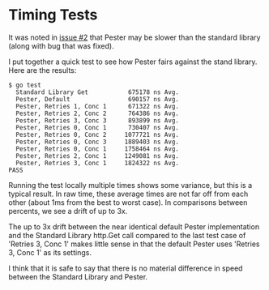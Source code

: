# Timing Tests

It was noted in [issue #2](github.com/sethgrid/pester/issue/2) that Pester may be slower than the standard library (along with bug that was fixed).

I put together a quick test to see how Pester fairs against the stand library. Here are the results:

```
$ go test
  Standard Library Get           675178 ns Avg.
  Pester, Default                690157 ns Avg.
  Pester, Retries 1, Conc 1      671322 ns Avg.
  Pester, Retries 2, Conc 2      764386 ns Avg.
  Pester, Retries 3, Conc 3      893899 ns Avg.
  Pester, Retries 0, Conc 1      730407 ns Avg.
  Pester, Retries 0, Conc 2     1077721 ns Avg.
  Pester, Retries 0, Conc 3     1889403 ns Avg.
  Pester, Retries 0, Conc 1     1758464 ns Avg.
  Pester, Retries 2, Conc 1     1249081 ns Avg.
  Pester, Retries 3, Conc 1     1824322 ns Avg.
PASS
```

Running the test locally multiple times shows some variance, but this is a typical result. In raw time, these average times are not far off from each other (about 1ms from the best to worst case). In comparisons between percents, we see a drift of up to 3x.

The up to 3x drift between the near identical default Pester implementation and the Standard Library http.Get call compared to the last test case of 'Retries 3, Conc 1' makes little sense in that the default Pester uses 'Retries 3, Conc 1' as its settings.

I think that it is safe to say that there is no material difference in speed between the Standard Library and Pester. 
